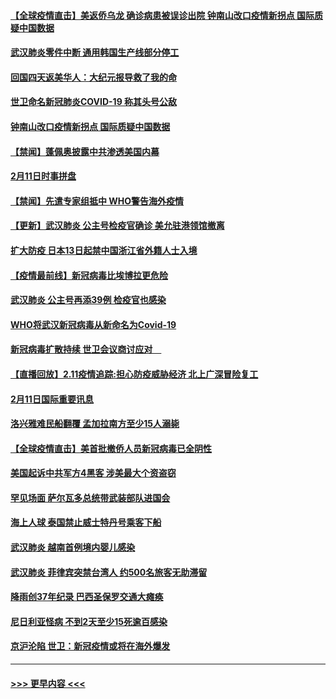 #### [【全球疫情直击】美返侨乌龙 确诊病患被误诊出院 钟南山改口疫情新拐点 国际质疑中国数据](../pages/prog202/a102775378.md?t=02121633) 
#### [武汉肺炎零件中断 通用韩国生产线部分停工](../pages/prog202/a102775365.md?t=02121633) 
#### [回国四天返美华人：大纪元报导救了我的命](../pages/prog202/a102775342.md?t=02121633) 
#### [世卫命名新冠肺炎COVID-19 称其头号公敌](../pages/prog202/a102775196.md?t=02121633) 
#### [钟南山改口疫情新拐点 国际质疑中国数据](../pages/prog202/a102775178.md?t=02121633) 
#### [【禁闻】蓬佩奥披露中共渗透美国内幕](../pages/prog202/a102775129.md?t=02121633) 
#### [2月11日时事拼盘](../pages/prog202/a102775140.md?t=02121633) 
#### [【禁闻】先遣专家组抵中 WHO警告海外疫情](../pages/prog202/a102775112.md?t=02121633) 
#### [【更新】武汉肺炎 公主号检疫官确诊 美允驻港领馆撤离](../pages/prog202/a102770740.md?t=02121633) 
#### [扩大防疫 日本13日起禁中国浙江省外籍人士入境](../pages/prog202/a102775051.md?t=02121633) 
#### [【疫情最前线】新冠病毒比埃博拉更危险](../pages/prog202/a102775043.md?t=02121633) 
#### [武汉肺炎 公主号再添39例 检疫官也感染](../pages/prog202/a102775031.md?t=02121633) 
#### [WHO将武汉新冠病毒从新命名为Covid-19](../pages/prog202/a102774891.md?t=02121633) 
#### [新冠病毒扩散持续 世卫会议商讨应对　](../pages/prog202/a102774850.md?t=02121633) 
#### [【直播回放】2.11疫情追踪:担心防疫威胁经济 北上广深冒险复工](../pages/prog202/a102774741.md?t=02121633) 
#### [2月11日国际重要讯息](../pages/prog202/a102774621.md?t=02121633) 
#### [洛兴雅难民船翻覆 孟加拉南方至少15人溺毙](../pages/prog202/a102774586.md?t=02121633) 
#### [【全球疫情直击】美首批撤侨人员新冠病毒已全阴性](../pages/prog202/a102774523.md?t=02121633) 
#### [美国起诉中共军方4黑客 涉美最大个资盗窃](../pages/prog202/a102774508.md?t=02121633) 
#### [罕见场面  萨尔瓦多总统带武装部队进国会](../pages/prog202/a102774494.md?t=02121633) 
#### [海上人球 泰国禁止威士特丹号乘客下船](../pages/prog202/a102774384.md?t=02121633) 
#### [武汉肺炎 越南首例境内婴儿感染](../pages/prog202/a102774365.md?t=02121633) 
#### [武汉肺炎 菲律宾突禁台湾人 约500名旅客无助滞留](../pages/prog202/a102774288.md?t=02121633) 
#### [降雨创37年纪录 巴西圣保罗交通大瘫痪](../pages/prog202/a102774273.md?t=02121633) 
#### [尼日利亚怪病 不到2天至少15死逾百感染](../pages/prog202/a102774260.md?t=02121633) 
#### [京沪沦陷 世卫：新冠疫情或将在海外爆发](../pages/prog202/a102774135.md?t=02121633) 

----
#### [ >>> 更早内容 <<< ](../indexes/prog202-earlier.md)
